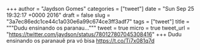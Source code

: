 
+++
author = "Jaydson Gomes"
categories = ["tweet"]
date = "Sun Sep 25 19:32:17 +0000 2016"
draft = false
slug = "3a7ec86edc1ce44c1a030e6a99c674ce3ff3adf7"
tags = ["tweet"]
title = """Dudu ensinando os paranau..."""
tweet = true
micro = true
tweet_url = "https://twitter.com/jaydson/status/780127807045308416"
+++
Dudu ensinando os paranauê pra vó bisa https://t.co/Ti7x081q7d
